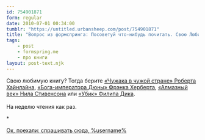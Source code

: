 ```yaml
---
id: 754901871
form: regular
date: 2010-07-01 00:34:00
tumblr: "https://untitled.urbansheep.com/post/754901871"
title: "Вопрос из формспринга: Посоветуй что-нибудь почитать. Свою Любимую книгу, например"
tags:
    - post
    - formspring.me
    - про книги
layout: post-text.njk
---
```


<p class="formspringmeAnswer">Свою любимую книгу? Тогда берите <a href="http://flibusta.net/b/172678">«Чужака в чужой стране» Роберта Хайнлайна</a>, <a href="http://flibusta.net/b/135083">«Бога-императора Дюны» Фрэнка Херберта</a>, <a href="http://flibusta.net/b/184245">«Алмазный век» Нила Стивенсона</a> или <a href="http://flibusta.net/b/187927">«Убик» Филипа Дика</a>.<br/><br/>
На неделю чтения как раз.</p>

<p>*</p>

<p class="formspringmeFooter">
    <a href="http://formspring.me/urbansheep?utm_medium=social&amp;utm_source=tumblr&amp;utm_campaign=shareanswer">Ок, поехали: спрашивать сюда, %username%</a>
</p>

